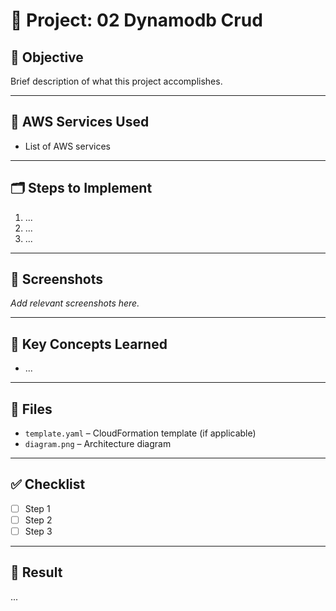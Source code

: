 # 🚀 Project: 02 Dynamodb Crud

## 📌 Objective
Brief description of what this project accomplishes.

---

## 🧱 AWS Services Used
- List of AWS services

---

## 🗂️ Steps to Implement

1. ...
2. ...
3. ...

---

## 📸 Screenshots
_Add relevant screenshots here._

---

## 🧠 Key Concepts Learned
- ...

---

## 📂 Files
- `template.yaml` – CloudFormation template (if applicable)
- `diagram.png` – Architecture diagram

---

## ✅ Checklist
- [ ] Step 1
- [ ] Step 2
- [ ] Step 3

---

## 🏁 Result
...
